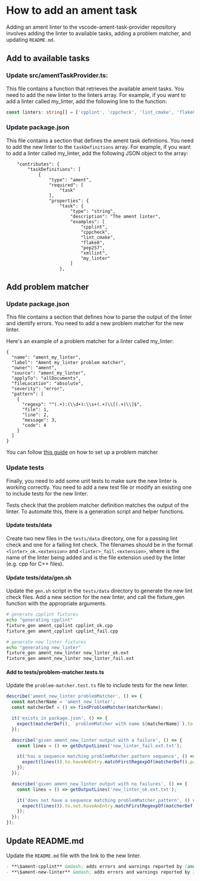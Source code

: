 # How to add an ament task

Adding an ament linter to the vscode-ament-task-provider repository involves adding the linter to available tasks, adding a problem matcher, and updating `README.md`.

## Add to available tasks

### Update src/amentTaskProvider.ts:

This file contains a function that retrieves the available ament tasks. You need to add the new linter to the linters array. For example, if you want to add a linter called my_linter, add the following line to the function:

```ts
const linters: string[] = ['cpplint', 'cppcheck', 'lint_cmake', 'flake8', 'pep257', 'xmllint', 'my_linter'];
```

### Update package.json

This file contains a section that defines the ament task definitions. You need to add the new linter to the `taskDefinitions` array. For example, if you want to add a linter called my_linter, add the following JSON object to the array:

```jsonc
    "contributes": {
        "taskDefinitions": [
            {
                "type": "ament",
                "required": [
                    "task"
                ],
                "properties": {
                    "task": {
                        "type": "string",
                        "description": "The ament linter",
                        "examples": [
                            "cpplint",
                            "cppcheck",
                            "lint_cmake",
                            "flake8",
                            "pep257",
                            "xmllint",
                            "my_linter"
                        ]
                    },
```

## Add problem matcher

### Update package.json

This file contains a section that defines how to parse the output of the linter and identify errors. You need to add a new problem matcher for the new linter.

Here's an example of a problem matcher for a linter called my_linter:

```jsonc
{
  "name": "ament_my_linter",
  "label": "Ament my_linter problem matcher",
  "owner": "ament",
  "source": "ament_my_linter",
  "applyTo": "allDocuments",
  "fileLocation": "absolute",
  "severity": "error",
  "pattern": [
    {
      "regexp": "^(.+):(\\d+):\\s+(.+)\\[(.+)\\]$",
      "file": 1,
      "line": 2,
      "message": 3,
      "code": 4
    }
  ]
}
```

You can follow [this guide](https://www.allisonthackston.com/articles/vscode-tasks-problemmatcher.html) on how to set up a problem matcher

### Update tests

Finally, you need to add some unit tests to make sure the new linter is working correctly. You need to add a new test file or modify an existing one to include tests for the new linter.

Tests check that the problem matcher definition matches the output of the linter. To automate this, there is a generation script and helper functions.

#### Update tests/data

Create two new files in the `tests/data` directory, one for a passing lint check and one for a failing lint check. The filenames should be in the format `<linter>_ok.<extension>` and `<linter>_fail.<extension>`, where <linter> is the name of the linter being added and <extension> is the file extension used by the linter (e.g. cpp for C++ files).

#### Update tests/data/gen.sh

Update the `gen.sh` script in the `tests/data` directory to generate the new lint check files. Add a new section for the new linter, and call the fixture_gen function with the appropriate arguments.

```sh
# generate cpplint fixtures
echo "generating cpplint"
fixture_gen ament_cpplint cpplint_ok.cpp
fixture_gen ament_cpplint cpplint_fail.cpp

# generate new linter fixtures
echo "generating new_linter"
fixture_gen ament_new_linter new_linter_ok.ext
fixture_gen ament_new_linter new_linter_fail.ext
```

#### Add to tests/problem-matcher.tests.ts

Update the `problem-matcher.test.ts` file to include tests for the new linter.

```ts
describe('ament_new_linter problemMatcher', () => {
  const matcherName = 'ament_new_linter';
  const matcherDef = () => findProblemMatcher(matcherName);

  it('exists in package.json', () => {
    expect(matcherDef(), `problemMatcher with name ${matcherName}`).to.be.ok;
  });

  describe('given ament_new_linter output with a failure', () => {
    const lines = () => getOutputLines('new_linter_fail.ext.txt');

    it('has a sequence matching problemMatcher.pattern sequence', () => {
      expect(lines()).to.haveAnEntry.matchFirstRegexpOf(matcherDef().pattern);
    });
  });

  describe('given ament_new_linter output with no failures', () => {
    const lines = () => getOutputLines('new_linter_ok.ext.txt');

    it('does not have a sequence matching problemMatcher.pattern', () => {
      expect(lines()).to.not.haveAnEntry.matchFirstRegexpOf(matcherDef().pattern);
    });
  });
});
```

## Update README.md

Update the `README.md` file with the link to the new linter.

```markdown
- **\$ament-cpplint** &mdash; adds errors and warnings reported by [ament_cpplint](https://github.com/ament/ament_lint/blob/master/ament_cpplint/doc/index.rst)
- **\$ament-new-linter** &mdash; adds errors and warnings reported by [ament_new_linter](https://github.com/ament/ament_lint/blob/master/ament_new_linter/doc/index.rst)
```
